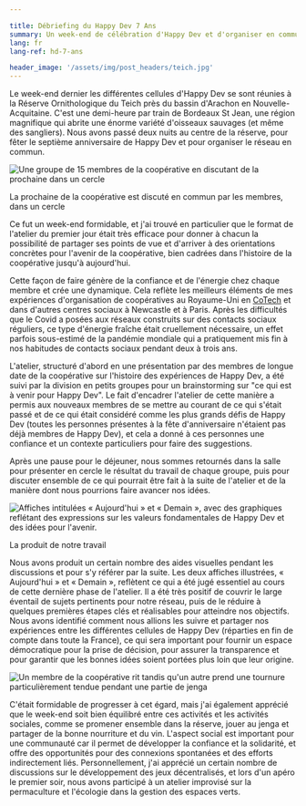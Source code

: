 ```yaml
---

title: Débriefing du Happy Dev 7 Ans
summary: Un week-end de célébration d'Happy Dev et d'organiser en commun
lang: fr
lang-ref: hd-7-ans

header_image: '/assets/img/post_headers/teich.jpg'
---
```


Le week-end dernier les différentes cellules d'Happy Dev se sont réunies à la Réserve Ornithologique du Teich près du bassin d'Arachon en Nouvelle-Acquitaine. C'est une demi-heure par train de Bordeaux St Jean, une région magnifique qui abrite une énorme variété d'oisseaux sauvages (et même des sangliers). Nous avons passé deux nuits au centre de la réserve, pour fêter le septième anniversaire de Happy Dev et pour organiser le réseau en commun.

<img src="{{ '/assets/img/post_assets/hd-7-ans/cercle-discussion.jpeg' | absolute_url }}" class="blog-full-image" alt="Une groupe de 15 membres de la coopérative en discutant de la prochaine dans un cercle" />
<p class="image-caption" aria-hidden="true">La prochaine de la coopérative est discuté en commun par les membres, dans un cercle</p>

Ce fut un week-end formidable, et j'ai trouvé en particulier que le format de l'atelier du premier jour était très efficace pour donner à chacun la possibilité de partager ses points de vue et d'arriver à des orientations concrètes pour l'avenir de la coopérative, bien cadrées dans l'histoire de la coopérative jusqu'à aujourd'hui.

Cette façon de faire génère de la confiance et de l'énergie chez chaque membre et crée une dynamique. Cela reflète les meilleurs éléments de mes expériences d'organisation de coopératives au Royaume-Uni en [CoTech](https://coops.tech/) et dans d'autres centres sociaux à Newcastle et à Paris. Après les difficultés que le Covid a posées aux réseaux construits sur des contacts sociaux réguliers, ce type d'énergie fraîche était cruellement nécessaire, un effet parfois sous-estimé de la pandémie mondiale qui a pratiquement mis fin à nos habitudes de contacts sociaux pendant deux à trois ans.

L'atelier, structuré d'abord en une présentation par des membres de longue date de la coopérative sur l'histoire des expériences de Happy Dev, a été suivi par la division en petits groupes pour un brainstorming sur "ce qui est à venir pour Happy Dev". Le fait d'encadrer l'atelier de cette manière a permis aux nouveaux membres de se mettre au courant de ce qui s'était passé et de ce qui était considéré comme les plus grands défis de Happy Dev (toutes les personnes présentes à la fête d'anniversaire n'étaient pas déjà membres de Happy Dev), et cela a donné à ces personnes une confiance et un contexte particuliers pour faire des suggestions.

Après une pause pour le déjeuner, nous sommes retournés dans la salle pour présenter en cercle le résultat du travail de chaque groupe, puis pour discuter ensemble de ce qui pourrait être fait à la suite de l'atelier et de la manière dont nous pourrions faire avancer nos idées.

<img src="{{ '/assets/img/post_assets/hd-7-ans/aujourdhui-demain.jpeg' | absolute_url }}" class="blog-full-image" alt="Affiches intitulées « Aujourd'hui » et « Demain », avec des graphiques reflétant des expressions sur les valeurs fondamentales de Happy Dev et des idées pour l'avenir." />
<p class="image-caption" aria-hidden="true">La produit de notre travail</p>

Nous avons produit un certain nombre des aides visuelles pendant les discussions et pour s'y référer par la suite. Les deux affiches illustrées, « Aujourd'hui » et « Demain », reflètent ce qui a été jugé essentiel au cours de cette dernière phase de l'atelier. Il a été très positif de couvrir le large éventail de sujets pertinents pour notre réseau, puis de le réduire à quelques premières étapes clés et réalisables pour atteindre nos objectifs. Nous avons identifié comment nous allions les suivre et partager nos expériences entre les différentes cellules de Happy Dev (réparties en fin de compte dans toute la France), ce qui sera important pour fournir un espace démocratique pour la prise de décision, pour assurer la transparence et pour garantir que les bonnes idées soient portées plus loin que leur origine.

<img src="{{ '/assets/img/post_assets/hd-7-ans/jenga.jpeg' | absolute_url }}" class="blog-full-image" alt="Un membre de la coopérative rit tandis qu'un autre prend une tournure particulièrement tendue pendant une partie de jenga" />

C'était formidable de progresser à cet égard, mais j'ai également apprécié que le week-end soit bien équilibré entre ces activités et les activités sociales, comme se promener ensemble dans la réserve, jouer au jenga et partager de la bonne nourriture et du vin. L'aspect social est important pour une communauté car il permet de développer la confiance et la solidarité, et offre des opportunités pour des connexions spontanées et des efforts indirectement liés. Personnellement, j'ai apprécié un certain nombre de discussions sur le développement des jeux décentralisés, et lors d'un apéro le premier soir, nous avons participé à un atelier improvisé sur la permaculture et l'écologie dans la gestion des espaces verts.
